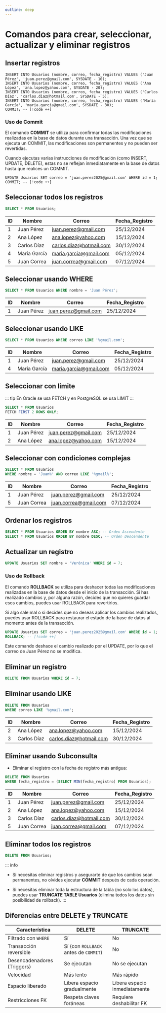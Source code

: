 ```yaml
---
outline: deep
---
```


# Comandos para crear, seleccionar, actualizar y eliminar registros


## Insertar registros

```sql{5}
INSERT INTO Usuarios (nombre, correo, fecha_registro) VALUES ('Juan Pérez', 'juan.perez@gmail.com', SYSDATE - 10);
INSERT INTO Usuarios (nombre, correo, fecha_registro) VALUES ('Ana López', 'ana.lopez@yahoo.com', SYSDATE - 20);
INSERT INTO Usuarios (nombre, correo, fecha_registro) VALUES ('Carlos Díaz', 'carlos.diaz@hotmail.com', SYSDATE - 5);
INSERT INTO Usuarios (nombre, correo, fecha_registro) VALUES ('María García', 'maria.garcia@gmail.com', SYSDATE - 30);
COMMIT; -- [!code ++]
```

### Uso de Commit

El comando **COMMIT** se utiliza para confirmar todas las modificaciones realizadas en la base de datos durante una transacción. Una vez que se ejecuta un COMMIT, las modificaciones son permanentes y no pueden ser revertidas.

Cuando ejecutas varias instrucciones de modificación (como INSERT, UPDATE, DELETE), estas no se reflejan inmediatamente en la base de datos hasta que realices un COMMIT.

```sql{2}
UPDATE Usuarios SET correo = 'juan.perez2025@gmail.com' WHERE id = 1;
COMMIT; -- [!code ++]
```


## Seleccionar todos los registros

```sql
SELECT * FROM Usuarios;
```

|ID | Nombre            |Correo                 |Fecha_Registro |
|---|-------------------|-----------------------|---------------|
|1  |	Juan Pérez      |juan.perez@gmail.com   |	25/12/2024  |
|2  |	Ana López       |ana.lopez@yahoo.com    |	15/12/2024  |
|3  |	Carlos Díaz     |carlos.diaz@hotmail.com|	30/12/2024  |
|4  |	María García    |maria.garcia@gmail.com |	05/12/2024  |
|5  |   Juan Correa     |juan.correa@gmail.com  |   07/12/2024  |


## Seleccionar usando WHERE

```sql
SELECT * FROM Usuarios WHERE nombre = 'Juan Pérez';
```

|ID | Nombre            |Correo                 |Fecha_Registro |
|---|-------------------|-----------------------|---------------|
|1  |	Juan Pérez      |juan.perez@gmail.com   |	25/12/2024  |



## Seleccionar usando LIKE

```sql
SELECT * FROM Usuarios WHERE correo LIKE '%gmail.com';
```

|ID | Nombre            |Correo                 |Fecha_Registro |
|---|-------------------|-----------------------|---------------|
|1  |	Juan Pérez      |juan.perez@gmail.com   |	25/12/2024  |
|4  |	María García    |maria.garcia@gmail.com |	05/12/2024  |


## Seleccionar con limite

::: tip
En Oracle se usa FETCH y en PostgreSQL se usa LIMIT
:::

```sql
SELECT * FROM Usuarios 
FETCH FIRST 2 ROWS ONLY;
```

|ID |Nombre     |Correo                 |Fecha_Registro |
|---|-----------|-----------------------|---------------|
|1	|Juan Pérez |juan.perez@gmail.com   |25/12/2024     |
|2	|Ana López  |ana.lopez@yahoo.com    |15/12/2024     |


## Seleccionar con condiciones complejas

```sql
SELECT * FROM Usuarios 
WHERE nombre = 'Juan%' AND correo LIKE '%gmail%';
```
| ID | Nombre       | Correo                 | Fecha_Registro |
|----|--------------|------------------------|----------------|
| 1  | Juan Pérez   | juan.perez@gmail.com   | 25/12/2024     |
| 5  | Juan Correa  | juan.correa@gmail.com  | 07/12/2024     |


## Ordenar los registros

```sql
SELECT * FROM Usuarios ORDER BY nombre ASC; -- Orden Ascendente
SELECT * FROM Usuarios ORDER BY nombre DESC; -- Orden Descendente
```

## Actualizar un registro

```sql
UPDATE Usuarios SET nombre = 'Verónica' WHERE id = 7;
```


### Uso de Rollback

El comando **ROLLBACK** se utiliza para deshacer todas las modificaciones realizadas en la base de datos desde el inicio de la transacción. Si has realizado cambios y, por alguna razón, decides que no quieres guardar esos cambios, puedes usar ROLLBACK para revertirlos.

Si algo sale mal o si decides que no deseas aplicar los cambios realizados, puedes usar ROLLBACK para restaurar el estado de la base de datos al momento antes de la transacción.

```sql
UPDATE Usuarios SET correo = 'juan.perez2025@gmail.com' WHERE id = 1;
ROLLBACK; -- [!code ++]
```
Este comando deshace el cambio realizado por el UPDATE, por lo que el correo de Juan Pérez no se modifica.

## Eliminar un registro

```sql
DELETE FROM Usuarios WHERE id = 7;
```

## Eliminar usando LIKE

```sql
DELETE FROM Usuarios 
WHERE correo LIKE '%gmail.com';
```
|ID |   Nombre      |Correo                     |Fecha_Registro |
|---|---------------|---------------------------|---------------|
|2  |Ana López      |ana.lopez@yahoo.com        |15/12/2024     |
|3	|Carlos Díaz    |carlos.diaz@hotmail.com    |30/12/2024     |


## Eliminar usando Subconsulta

* Eliminar el registro con la fecha de registro más antigua:

```sql
DELETE FROM Usuarios 
WHERE fecha_registro = (SELECT MIN(fecha_registro) FROM Usuarios);
```

| ID | Nombre       | Correo                    | Fecha_Registro |
|----|--------------|---------------------------|----------------|
| 1  | Juan Pérez   | juan.perez@gmail.com      | 25/12/2024     |
| 2  | Ana López    | ana.lopez@yahoo.com       | 15/12/2024     |
| 3  | Carlos Díaz  | carlos.diaz@hotmail.com   | 30/12/2024     |
| 5  | Juan Correa  | juan.correa@gmail.com     | 07/12/2024     |


## Eliminar todos los registros

```sql
DELETE FROM Usuarios;
```

::: info
* Si necesitas eliminar registros y asegurarte de que los cambios sean permanentes, no olvides ejecutar **COMMIT** después de cada operación.

* Si necesitas eliminar toda la estructura de la tabla (no solo los datos), puedes usar **TRUNCATE TABLE Usuarios** (elimina todos los datos sin posibilidad de rollback).
:::


## Diferencias entre DELETE y TRUNCATE

| Característica                | DELETE                                | TRUNCATE                      |
|-------------------------------|---------------------------------------|-------------------------------|
| Filtrado con `WHERE`          | Sí                                    | No                            |
| Transacción reversible        | Sí (con `ROLLBACK` antes de `COMMIT`) | No                            |
| Desencadenadores (Triggers)   | Se ejecutan                           | No se ejecutan                |
| Velocidad                     | Más lento                             | Más rápido                    |
| Espacio liberado              | Libera espacio gradualmente           | Libera espacio inmediatamente |
| Restricciones FK              | Respeta claves foráneas               | Requiere deshabilitar FK      |
